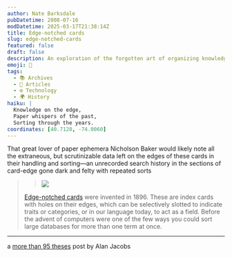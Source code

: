 ```yaml
---
author: Nate Barksdale
pubDatetime: 2008-07-16
modDatetime: 2025-03-17T21:38:14Z
title: Edge-notched cards
slug: edge-notched-cards
featured: false
draft: false
description: An exploration of the forgotten art of organizing knowledge through edge-notched cards, a precursor to modern data sorting methods.
emoji: 📇
tags:
  - 📚 Archives
  - 📖 Articles
  - ⚙️ Technology
  - 🌍 History
haiku: |
  Knowledge on the edge,  
  Paper whispers of the past,  
  Sorting through the years.
coordinates: [40.7128, -74.0060]
---
```


That great lover of paper ephemera Nicholson Baker would likely note all the extraneous, but scrutinizable data left on the edges of these cards in their handling and sorting—an unrecorded search history in the sections of card-edge gone dark and felty with repeated sorts

> > ![](http://media.tumblr.com/1MfGe5umUackm0hmMTT3hYsV_500.jpg)
>
> [Edge-notched cards](http://www.kk.org/thetechnium/archives/2008/06/one_dead_media.php) were invented in 1896. These are index cards with holes on their edges, which can be selectively slotted to indicate traits or categories, or in our language today, to act as a field. Before the advent of computers were one of the few ways you could sort large databases for more than one term at once.

---

a [more than 95 theses](http://web.archive.org/web/20081203221319/http://ayjay.tumblr.com/post/38804565) post by Alan Jacobs
